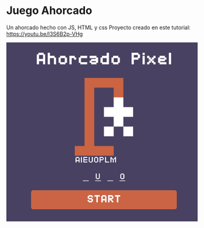 # Juego Ahorcado

Un ahorcado hecho con JS, HTML y css Proyecto creado en este tutorial: https://youtu.be/I3S6B2p-VHg

![Img ahorcado](src/Img/img-readme.png)